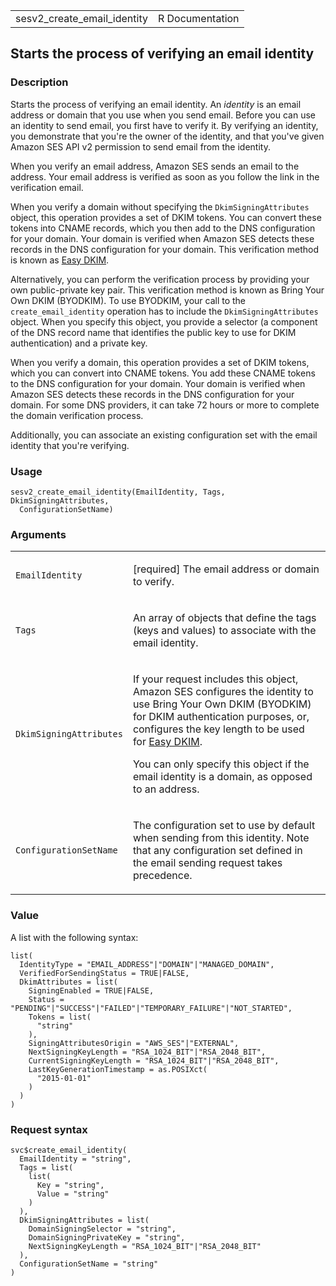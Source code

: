 <table style="width: 100%;">
<tbody>
<tr class="odd">
<td>sesv2_create_email_identity</td>
<td style="text-align: right;">R Documentation</td>
</tr>
</tbody>
</table>

## Starts the process of verifying an email identity

### Description

Starts the process of verifying an email identity. An *identity* is an
email address or domain that you use when you send email. Before you can
use an identity to send email, you first have to verify it. By verifying
an identity, you demonstrate that you're the owner of the identity, and
that you've given Amazon SES API v2 permission to send email from the
identity.

When you verify an email address, Amazon SES sends an email to the
address. Your email address is verified as soon as you follow the link
in the verification email.

When you verify a domain without specifying the `DkimSigningAttributes`
object, this operation provides a set of DKIM tokens. You can convert
these tokens into CNAME records, which you then add to the DNS
configuration for your domain. Your domain is verified when Amazon SES
detects these records in the DNS configuration for your domain. This
verification method is known as [Easy
DKIM](https://docs.aws.amazon.com/ses/latest/dg/send-email-authentication-dkim-easy.html).

Alternatively, you can perform the verification process by providing
your own public-private key pair. This verification method is known as
Bring Your Own DKIM (BYODKIM). To use BYODKIM, your call to the
`create_email_identity` operation has to include the
`DkimSigningAttributes` object. When you specify this object, you
provide a selector (a component of the DNS record name that identifies
the public key to use for DKIM authentication) and a private key.

When you verify a domain, this operation provides a set of DKIM tokens,
which you can convert into CNAME tokens. You add these CNAME tokens to
the DNS configuration for your domain. Your domain is verified when
Amazon SES detects these records in the DNS configuration for your
domain. For some DNS providers, it can take 72 hours or more to complete
the domain verification process.

Additionally, you can associate an existing configuration set with the
email identity that you're verifying.

### Usage

    sesv2_create_email_identity(EmailIdentity, Tags, DkimSigningAttributes,
      ConfigurationSetName)

### Arguments

<table>
<colgroup>
<col style="width: 35%" />
<col style="width: 65%" />
</colgroup>
<tbody>
<tr class="odd">
<td><code
id="sesv2_create_email_identity_:_EmailIdentity">EmailIdentity</code></td>
<td><p>[required] The email address or domain to verify.</p></td>
</tr>
<tr class="even">
<td><code id="sesv2_create_email_identity_:_Tags">Tags</code></td>
<td><p>An array of objects that define the tags (keys and values) to
associate with the email identity.</p></td>
</tr>
<tr class="odd">
<td><code
id="sesv2_create_email_identity_:_DkimSigningAttributes">DkimSigningAttributes</code></td>
<td><p>If your request includes this object, Amazon SES configures the
identity to use Bring Your Own DKIM (BYODKIM) for DKIM authentication
purposes, or, configures the key length to be used for <a
href="https://docs.aws.amazon.com/ses/latest/dg/send-email-authentication-dkim-easy.html">Easy
DKIM</a>.</p>
<p>You can only specify this object if the email identity is a domain,
as opposed to an address.</p></td>
</tr>
<tr class="even">
<td><code
id="sesv2_create_email_identity_:_ConfigurationSetName">ConfigurationSetName</code></td>
<td><p>The configuration set to use by default when sending from this
identity. Note that any configuration set defined in the email sending
request takes precedence.</p></td>
</tr>
</tbody>
</table>

### Value

A list with the following syntax:

    list(
      IdentityType = "EMAIL_ADDRESS"|"DOMAIN"|"MANAGED_DOMAIN",
      VerifiedForSendingStatus = TRUE|FALSE,
      DkimAttributes = list(
        SigningEnabled = TRUE|FALSE,
        Status = "PENDING"|"SUCCESS"|"FAILED"|"TEMPORARY_FAILURE"|"NOT_STARTED",
        Tokens = list(
          "string"
        ),
        SigningAttributesOrigin = "AWS_SES"|"EXTERNAL",
        NextSigningKeyLength = "RSA_1024_BIT"|"RSA_2048_BIT",
        CurrentSigningKeyLength = "RSA_1024_BIT"|"RSA_2048_BIT",
        LastKeyGenerationTimestamp = as.POSIXct(
          "2015-01-01"
        )
      )
    )

### Request syntax

    svc$create_email_identity(
      EmailIdentity = "string",
      Tags = list(
        list(
          Key = "string",
          Value = "string"
        )
      ),
      DkimSigningAttributes = list(
        DomainSigningSelector = "string",
        DomainSigningPrivateKey = "string",
        NextSigningKeyLength = "RSA_1024_BIT"|"RSA_2048_BIT"
      ),
      ConfigurationSetName = "string"
    )
